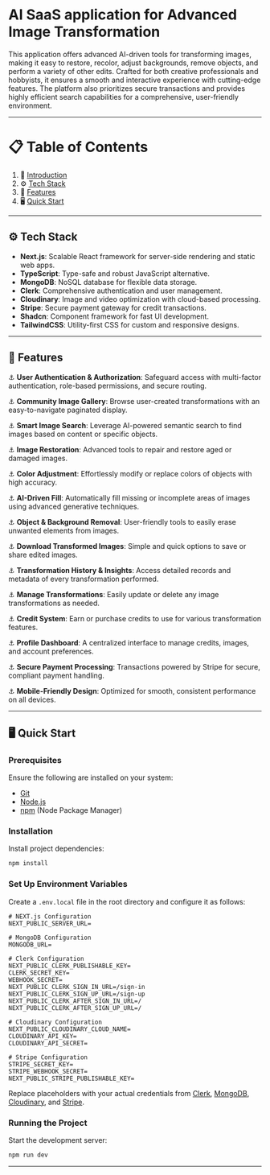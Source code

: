 # AI SaaS application for Advanced Image Transformation

This application offers advanced AI-driven tools for transforming images, making it easy to restore, recolor, adjust backgrounds, remove objects, and perform a variety of other edits. Crafted for both creative professionals and hobbyists, it ensures a smooth and interactive experience with cutting-edge features. The platform also prioritizes secure transactions and provides highly efficient search capabilities for a comprehensive, user-friendly environment.

---

# 📋 <a name="table">Table of Contents</a>

1. 🚀 [Introduction](#introduction)
2. ⚙️ [Tech Stack](#tech-stack)
3. 🎨 [Features](#features)
4. 🖥️ [Quick Start](#quick-start)

---

## <a name="tech-stack">⚙️ Tech Stack</a>

- **Next.js**: Scalable React framework for server-side rendering and static web apps.
- **TypeScript**: Type-safe and robust JavaScript alternative.
- **MongoDB**: NoSQL database for flexible data storage.
- **Clerk**: Comprehensive authentication and user management.
- **Cloudinary**: Image and video optimization with cloud-based processing.
- **Stripe**: Secure payment gateway for credit transactions.
- **Shadcn**: Component framework for fast UI development.
- **TailwindCSS**: Utility-first CSS for custom and responsive designs.

---

## <a name="features">🎨 Features</a>

⚓ **User Authentication & Authorization**: Safeguard access with multi-factor authentication, role-based permissions, and secure routing.

⚓ **Community Image Gallery**: Browse user-created transformations with an easy-to-navigate paginated display.

⚓ **Smart Image Search**: Leverage AI-powered semantic search to find images based on content or specific objects.

⚓ **Image Restoration**: Advanced tools to repair and restore aged or damaged images.

⚓ **Color Adjustment**: Effortlessly modify or replace colors of objects with high accuracy.

⚓ **AI-Driven Fill**: Automatically fill missing or incomplete areas of images using advanced generative techniques.

⚓ **Object & Background Removal**: User-friendly tools to easily erase unwanted elements from images.

⚓ **Download Transformed Images**: Simple and quick options to save or share edited images.

⚓ **Transformation History & Insights**: Access detailed records and metadata of every transformation performed.

⚓ **Manage Transformations**: Easily update or delete any image transformations as needed.

⚓ **Credit System**: Earn or purchase credits to use for various transformation features.

⚓ **Profile Dashboard**: A centralized interface to manage credits, images, and account preferences.

⚓ **Secure Payment Processing**: Transactions powered by Stripe for secure, compliant payment handling.

⚓ **Mobile-Friendly Design**: Optimized for smooth, consistent performance on all devices.

---

## <a name="quick-start">🖥️ Quick Start</a>

### **Prerequisites**

Ensure the following are installed on your system:

- [Git](https://git-scm.com/)
- [Node.js](https://nodejs.org/en)
- [npm](https://www.npmjs.com/) (Node Package Manager)

### **Installation**

Install project dependencies:

```bash
npm install
```

### **Set Up Environment Variables**

Create a `.env.local` file in the root directory and configure it as follows:

```env
# NEXT.js Configuration
NEXT_PUBLIC_SERVER_URL=

# MongoDB Configuration
MONGODB_URL=

# Clerk Configuration
NEXT_PUBLIC_CLERK_PUBLISHABLE_KEY=
CLERK_SECRET_KEY=
WEBHOOK_SECRET=
NEXT_PUBLIC_CLERK_SIGN_IN_URL=/sign-in
NEXT_PUBLIC_CLERK_SIGN_UP_URL=/sign-up
NEXT_PUBLIC_CLERK_AFTER_SIGN_IN_URL=/
NEXT_PUBLIC_CLERK_AFTER_SIGN_UP_URL=/

# Cloudinary Configuration
NEXT_PUBLIC_CLOUDINARY_CLOUD_NAME=
CLOUDINARY_API_KEY=
CLOUDINARY_API_SECRET=

# Stripe Configuration
STRIPE_SECRET_KEY=
STRIPE_WEBHOOK_SECRET=
NEXT_PUBLIC_STRIPE_PUBLISHABLE_KEY=
```

Replace placeholders with your actual credentials from [Clerk](https://clerk.com/), [MongoDB](https://www.mongodb.com/), [Cloudinary](https://cloudinary.com/), and [Stripe](https://stripe.com).

### **Running the Project**

Start the development server:

```bash
npm run dev
```
---
